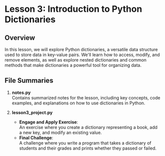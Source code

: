 # Lesson 3: Introduction to Python Dictionaries

## Overview
In this lesson, we will explore Python dictionaries, a versatile data structure used to store data in key-value pairs. We'll learn how to access, modify, and remove elements, as well as explore nested dictionaries and common methods that make dictionaries a powerful tool for organizing data.

## File Summaries

1. **notes.py**  
   Contains summarized notes for the lesson, including key concepts, code examples, and explanations on how to use dictionaries in Python.

2. **lesson3_project.py**  
   - **Engage and Apply Exercise**:  
     An exercise where you create a dictionary representing a book, add a new key, and modify an existing value.
   - **Final Challenge**:  
     A challenge where you write a program that takes a dictionary of students and their grades and prints whether they passed or failed.
